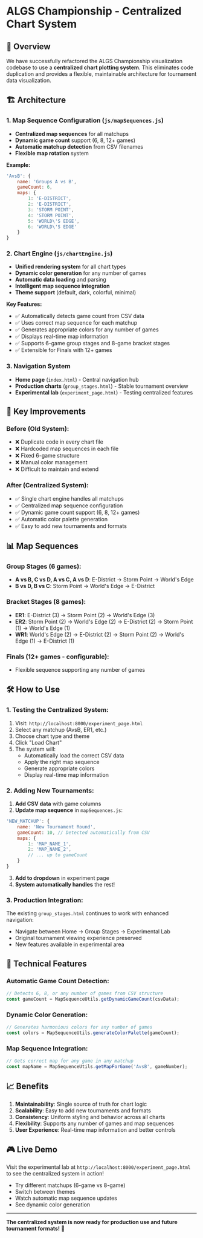 # ALGS Championship - Centralized Chart System

## 🎯 Overview

We have successfully refactored the ALGS Championship visualization codebase to use a **centralized chart plotting system**. This eliminates code duplication and provides a flexible, maintainable architecture for tournament data visualization.

## 🏗️ Architecture

### **1. Map Sequence Configuration (`js/mapSequences.js`)**
- **Centralized map sequences** for all matchups
- **Dynamic game count** support (6, 8, 12+ games)
- **Automatic matchup detection** from CSV filenames
- **Flexible map rotation** system

**Example:**
```javascript
'AvsB': {
    name: 'Groups A vs B',
    gameCount: 6,
    maps: {
        1: 'E-DISTRICT',
        2: 'E-DISTRICT', 
        3: 'STORM POINT',
        4: 'STORM POINT',
        5: 'WORLD\'S EDGE',
        6: 'WORLD\'S EDGE'
    }
}
```

### **2. Chart Engine (`js/chartEngine.js`)**
- **Unified rendering system** for all chart types
- **Dynamic color generation** for any number of games
- **Automatic data loading** and parsing
- **Intelligent map sequence integration**
- **Theme support** (default, dark, colorful, minimal)

**Key Features:**
- ✅ Automatically detects game count from CSV data
- ✅ Uses correct map sequence for each matchup
- ✅ Generates appropriate colors for any number of games
- ✅ Displays real-time map information
- ✅ Supports 6-game group stages and 8-game bracket stages
- ✅ Extensible for Finals with 12+ games

### **3. Navigation System**
- **Home page** (`index.html`) - Central navigation hub
- **Production charts** (`group_stages.html`) - Stable tournament overview
- **Experimental lab** (`experiment_page.html`) - Testing centralized features

## 🚀 Key Improvements

### **Before (Old System):**
- ❌ Duplicate code in every chart file
- ❌ Hardcoded map sequences in each file
- ❌ Fixed 6-game structure
- ❌ Manual color management
- ❌ Difficult to maintain and extend

### **After (Centralized System):**
- ✅ Single chart engine handles all matchups
- ✅ Centralized map sequence configuration
- ✅ Dynamic game count support (6, 8, 12+ games)
- ✅ Automatic color palette generation
- ✅ Easy to add new tournaments and formats

## 📊 Map Sequences

### **Group Stages (6 games):**
- **A vs B, C vs D, A vs C, A vs D**: E-District → Storm Point → World's Edge
- **B vs D, B vs C**: Storm Point → World's Edge → E-District

### **Bracket Stages (8 games):**
- **ER1**: E-District (3) → Storm Point (2) → World's Edge (3)
- **ER2**: Storm Point (2) → World's Edge (2) → E-District (2) → Storm Point (1) → World's Edge (1)
- **WR1**: World's Edge (2) → E-District (2) → Storm Point (2) → World's Edge (1) → E-District (1)

### **Finals (12+ games - configurable):**
- Flexible sequence supporting any number of games

## 🛠️ How to Use

### **1. Testing the Centralized System:**
1. Visit: `http://localhost:8000/experiment_page.html`
2. Select any matchup (AvsB, ER1, etc.)
3. Choose chart type and theme
4. Click "Load Chart"
5. The system will:
   - Automatically load the correct CSV data
   - Apply the right map sequence
   - Generate appropriate colors
   - Display real-time map information

### **2. Adding New Tournaments:**
1. **Add CSV data** with game columns
2. **Update map sequence** in `mapSequences.js`:
```javascript
'NEW_MATCHUP': {
    name: 'New Tournament Round',
    gameCount: 10, // Detected automatically from CSV
    maps: {
        1: 'MAP_NAME_1',
        2: 'MAP_NAME_2',
        // ... up to gameCount
    }
}
```
3. **Add to dropdown** in experiment page
4. **System automatically handles** the rest!

### **3. Production Integration:**
The existing `group_stages.html` continues to work with enhanced navigation:
- Navigate between Home → Group Stages → Experimental Lab
- Original tournament viewing experience preserved
- New features available in experimental area

## 🔧 Technical Features

### **Automatic Game Count Detection:**
```javascript
// Detects 6, 8, or any number of games from CSV structure
const gameCount = MapSequenceUtils.getDynamicGameCount(csvData);
```

### **Dynamic Color Generation:**
```javascript
// Generates harmonious colors for any number of games
const colors = MapSequenceUtils.generateColorPalette(gameCount);
```

### **Map Sequence Integration:**
```javascript
// Gets correct map for any game in any matchup
const mapName = MapSequenceUtils.getMapForGame('AvsB', gameNumber);
```

## 📈 Benefits

1. **Maintainability**: Single source of truth for chart logic
2. **Scalability**: Easy to add new tournaments and formats
3. **Consistency**: Uniform styling and behavior across all charts
4. **Flexibility**: Supports any number of games and map sequences
5. **User Experience**: Real-time map information and better controls

## 🎮 Live Demo

Visit the experimental lab at `http://localhost:8000/experiment_page.html` to see the centralized system in action!

- Try different matchups (6-game vs 8-game)
- Switch between themes
- Watch automatic map sequence updates
- See dynamic color generation

---

**The centralized system is now ready for production use and future tournament formats!** 🎉 
